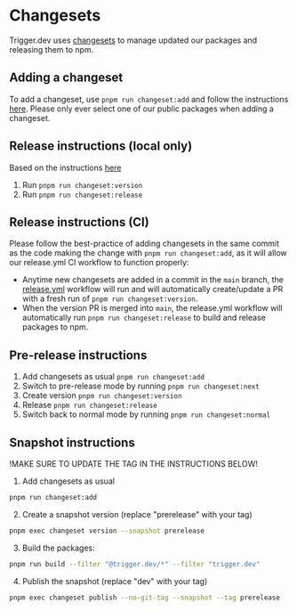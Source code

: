 # Changesets

Trigger.dev uses [changesets](https://github.com/changesets/changesets) to manage updated our packages and releasing them to npm.

## Adding a changeset

To add a changeset, use `pnpm run changeset:add` and follow the instructions [here](https://github.com/changesets/changesets/blob/main/docs/adding-a-changeset.md). Please only ever select one of our public packages when adding a changeset.

## Release instructions (local only)

Based on the instructions [here](https://github.com/changesets/changesets/blob/main/docs/intro-to-using-changesets.md)

1. Run `pnpm run changeset:version`
2. Run `pnpm run changeset:release`

## Release instructions (CI)

Please follow the best-practice of adding changesets in the same commit as the code making the change with `pnpm run changeset:add`, as it will allow our release.yml CI workflow to function properly:

- Anytime new changesets are added in a commit in the `main` branch, the [release.yml](./.github/workflows/release.yml) workflow will run and will automatically create/update a PR with a fresh run of `pnpm run changeset:version`.
- When the version PR is merged into `main`, the release.yml workflow will automatically run `pnpm run changeset:release` to build and release packages to npm.

## Pre-release instructions

1. Add changesets as usual `pnpm run changeset:add`
2. Switch to pre-release mode by running `pnpm run changeset:next`
3. Create version `pnpm run changeset:version`
4. Release `pnpm run changeset:release`
5. Switch back to normal mode by running `pnpm run changeset:normal`

## Snapshot instructions

!MAKE SURE TO UPDATE THE TAG IN THE INSTRUCTIONS BELOW!

1. Add changesets as usual

```sh
pnpm run changeset:add
```

2. Create a snapshot version (replace "prerelease" with your tag)

```sh
pnpm exec changeset version --snapshot prerelease
```

3. Build the packages:

```sh
pnpm run build --filter "@trigger.dev/*" --filter "trigger.dev"
```

4. Publish the snapshot (replace "dev" with your tag)

```sh
pnpm exec changeset publish --no-git-tag --snapshot --tag prerelease
```
